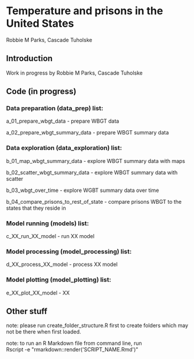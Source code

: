 # Temperature and prisons in the United States

Robbie M Parks, Cascade Tuholske

## Introduction

Work in progress by Robbie M Parks, Cascade Tuholske

## Code (in progress)

### Data preparation (data_prep) list:

a_01_prepare_wbgt_data - prepare WBGT data

a_02_prepare_wbgt_summary_data - prepare WBGT summary data

### Data exploration (data_exploration) list:

b_01_map_wbgt_summary_data - explore WBGT summary data with maps

b_02_scatter_wbgt_summary_data - explore WBGT summary data with scatter

b_03_wbgt_over_time - explore WGBT summary data over time

b_04_compare_prisons_to_rest_of_state - compare prisons WBGT to the states that they reside in

### Model running (models) list:

c_XX_run_XX_model - run XX model

### Model processing (model_processing) list:

d_XX_process_XX_model - process XX model

### Model plotting (model_plotting) list:

e_XX_plot_XX_model - XX

## Other stuff

note: please run create_folder_structure.R first to create folders which may not be there when first loaded.

note: to run an R Markdown file from command line, run\
Rscript -e "rmarkdown::render('SCRIPT_NAME.Rmd')"
